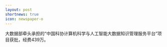 ```yaml
---
layout: post
shortnews: true
icon: newspaper-o
---
```


大数据部牵头承担的“中国科协计算机科学与人工智能大数据知识管理服务平台”项目获批，经费439万。
